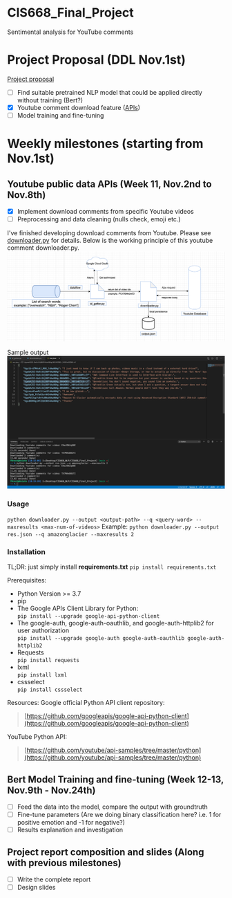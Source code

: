 # CIS668_Final_Project
Sentimental analysis for YouTube comments

# Project Proposal (DDL Nov.1st)
[Project proposal](https://www.overleaf.com/project/5f78874f228fa60001a8f4f0)
- [ ] Find suitable pretrained NLP model that could be applied directly without training (Bert?)
- [x] Youtube comment download feature ([APIs](https://developers.google.com/youtube/v3/docs/search/list))
- [ ] Model training and fine-tuning

# Weekly milestones (starting from Nov.1st)

## Youtube public data APIs (Week 11, Nov.2nd to Nov.8th)
- [x] Implement download comments from specific Youtube videos
- [ ] Preprocessing and data cleaning (nulls check, emoji etc.)

I've finished developing download comments from Youtube. Please see [downloader.py](https://github.com/LinkWoong/CIS668_Final_Project/blob/main/downloader.py) for details. Below is the working principle of this youtube comment downloader.py.
![Architecture](https://github.com/LinkWoong/CIS668_Final_Project/blob/main/img/architecture.png)

Sample output
![Architecture](https://github.com/LinkWoong/CIS668_Final_Project/blob/main/img/sample.png)

### Usage
```python downloader.py --output <output-path> --q <query-word> --maxresults <max-num-of-videos>```
Example:
```python downloader.py --output res.json --q amazonglacier --maxresults 2```
### Installation
TL;DR: just simply install **requirements.txt**
```pip install requirements.txt```

Prerequisites:
- Python Version >= 3.7
- pip
- The Google APIs Client Library for Python:  
```pip install --upgrade google-api-python-client```
- The google-auth, google-auth-oauthlib, and google-auth-httplib2 for user authorization  
```pip install --upgrade google-auth google-auth-oauthlib google-auth-httplib2```
- Requests  
```pip install requests```
- lxml  
```pip install lxml```
- cssselect  
```pip install cssselect```


Resources:
Google official Python API client repository:
> [https://github.com/googleapis/google-api-python-client](https://github.com/googleapis/google-api-python-client)

YouTube Python API:
> [https://github.com/youtube/api-samples/tree/master/python](https://github.com/youtube/api-samples/tree/master/python)


## Bert Model Training and fine-tuning (Week 12-13, Nov.9th - Nov.24th)
- [ ] Feed the data into the model, compare the output with groundtruth
- [ ] Fine-tune parameters (Are we doing binary classification here? i.e. 1 for positive emotion and -1 for negative?)
- [ ] Results explanation and investigation

## Project report composition and slides (Along with previous milestones)
- [ ] Write the complete report
- [ ] Design slides
